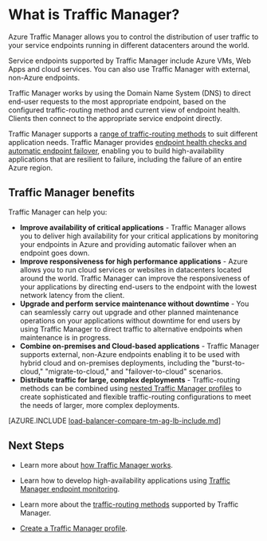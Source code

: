 ﻿<properties 
   pageTitle="What is Traffic Manager | Azure"
   description="This article will help you understand what Traffic Manager is, and whether it is the right traffic routing choice for your application"
   services="traffic-manager"
   documentationCenter=""
   authors="jtuliani"
   manager="carmonm"
   editor="tysonn" />
<tags
	ms.service="traffic-manager"
	ms.date="06/09/2016"
	wacn.date=""/>

# What is Traffic Manager?

Azure Traffic Manager allows you to control the distribution of user traffic to your service endpoints running in different datacenters around the world.

Service endpoints supported by Traffic Manager include Azure VMs, Web Apps and cloud services. You can also use Traffic Manager with external, non-Azure endpoints.

Traffic Manager works by using the Domain Name System (DNS) to direct end-user requests to the most appropriate endpoint, based on the configured traffic-routing method and current view of endpoint health.  Clients then connect to the appropriate service endpoint directly.

Traffic Manager supports a [range of traffic-routing methods](/documentation/articles/traffic-manager-routing-methods/) to suit different application needs.  Traffic Manager provides [endpoint health checks and automatic endpoint failover](/documentation/articles/traffic-manager-monitoring/), enabling you to build high-availability applications that are resilient to failure, including the failure of an entire Azure region.

## Traffic Manager benefits

Traffic Manager can help you:

- **Improve availability of critical applications** - Traffic Manager allows you to deliver high availability for your critical applications by monitoring your endpoints in Azure and providing automatic failover when an endpoint goes down.
- **Improve responsiveness for high performance applications** - Azure allows you to run cloud services or websites in datacenters located around the world. Traffic Manager can improve the responsiveness of your applications by directing end-users to the endpoint with the lowest network latency from the client.
- **Upgrade and perform service maintenance without downtime** - You can seamlessly carry out upgrade and other planned maintenance operations on your applications without downtime for end users by using Traffic Manager to direct traffic to alternative endpoints when maintenance is in progress.
- **Combine on-premises and Cloud-based applications** - Traffic Manager supports external, non-Azure endpoints enabling it to be used with hybrid cloud and on-premises deployments, including the "burst-to-cloud," "migrate-to-cloud," and "failover-to-cloud" scenarios.
- **Distribute traffic for large, complex deployments** - Traffic-routing methods can be combined using [nested Traffic Manager profiles](/documentation/articles/traffic-manager-nested-profiles/) to create sophisticated and flexible traffic-routing configurations to meet the needs of larger, more complex deployments. 

[AZURE.INCLUDE [load-balancer-compare-tm-ag-lb-include.md](../includes/load-balancer-compare-tm-ag-lb-include.md)]

## Next Steps

- Learn more about [how Traffic Manager works](/documentation/articles/traffic-manager-how-traffic-manager-works/).

- Learn how to develop high-availability applications using [Traffic Manager endpoint monitoring](/documentation/articles/traffic-manager-monitoring/).

- Learn more about the [traffic-routing methods](/documentation/articles/traffic-manager-routing-methods/) supported by Traffic Manager.

- [Create a Traffic Manager profile](/documentation/articles/traffic-manager-manage-profiles/).
 
